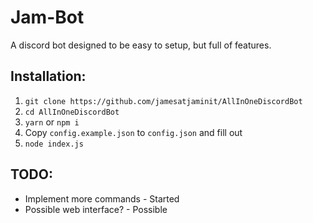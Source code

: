 # Jam-Bot

A discord bot designed to be easy to setup, but full of features.
## Installation:

1) `git clone https://github.com/jamesatjaminit/AllInOneDiscordBot`
2) `cd AllInOneDiscordBot`
3) `yarn` or `npm i`
4) Copy `config.example.json` to `config.json` and fill out
5) `node index.js`
## TODO:

* Implement more commands - Started
* Possible web interface? - Possible

